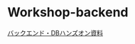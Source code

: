 # Workshop-backend

[バックエンド・DBハンズオン資料](https://github.com/TEAra-official/workshop-backend/blob/backend/BackendHandson.md)